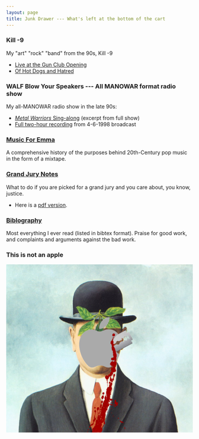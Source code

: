 ```yaml
---
layout: page
title: Junk Drawer --- What's left at the bottom of the cart
---
```



### Kill -9
My "art" "rock" "band" from the 90s, Kill -9
* [Live at the Gun Club Opening](https://www.youtube.com/watch?v=YiRwVuZvO3Q&list=PLq-2vnNfOEye4GFx1eaAlRQCPS4FRvpru)
* [Of Hot Dogs and Hatred](https://www.youtube.com/watch?v=FMAOcTTMYrQ&list=PLq-2vnNfOEycnKAoJiAvqcTDmHcpgGpUa)

### WALF Blow Your Speakers --- All MANOWAR format radio show
My all-MANOWAR radio show in the late 90s:
* [_Metal Warriors_ Sing-along](https://www.youtube.com/watch?v=UpRQrolh9fU&list=PLq-2vnNfOEycvap2JEvQJD2khKYVApq7F&index=3) (excerpt from full show)
* [Full two-hour recording](https://www.youtube.com/watch?v=V7HZFkrAspw&list=PLq-2vnNfOEycvap2JEvQJD2khKYVApq7F&index=2) from 4-6-1998 broadcast


### [Music For Emma](MusicForEmma.html) 
A comprehensive history of the purposes behind 20th-Century pop music in the form of a mixtape.

### [Grand Jury Notes](http://github.com/grannycart/grand-jury)
What to do if you are picked for a grand jury and you care about, you know, justice.
* Here is a [pdf version](./grand-jury-notes.pdf).

### [Biblography](http://grannycart.net/bibliography/)
Most everything I ever read (listed in bibtex format). Praise for good work, and complaints and arguments against the bad work.

### This is not an apple
![this is not an apple](./halloween2015.png "this is not an apple")




